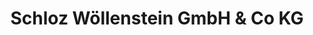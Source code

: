 ---
title: "Schloz Wöllenstein GmbH & Co KG"
url: /chemnitz/schloz-woellenstein-gmbh-und-co-kg/
shop: Autowerkstatt
---